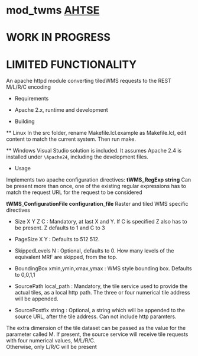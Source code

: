 # mod_twms [AHTSE](https://github.com/lucianpls/AHTSE)

# WORK IN PROGRESS
# LIMITED FUNCTIONALITY

An apache httpd module converting tiledWMS requests to the REST M/L/R/C encoding

* Requirements
- Apache 2.x, runtime and development
* Building

** Linux
In the src folder, rename Makefile.lcl.example as Makefile.lcl, edit content to match the current system. Then run make.

** Windows
Visual Studio solution is included. It assumes Apache 2.4 is installed under `\Apache24`, including the development files.

* Usage

Implements two apache configuration directives:
**tWMS_RegExp string**
Can be present more than once, one of the existing regular expressions has to match the request URL for the request to be considered

**tWMS_ConfigurationFile configuration_file**
Raster and tiled WMS specific directives

* Size X Y Z C : Mandatory, at last X and Y.  If C is specified Z also has to be present.  Z defaults to 1 and C to 3

* PageSize X Y : Defaults to 512 512.

* SkippedLevels N : Optional, defaults to 0. How many levels of the equivalent MRF are skipped, from the top.

* BoundingBox xmin,ymin,xmax,ymax : WMS style bounding box.  Defaults to 0,0,1,1

* SourcePath local_path : Mandatory, the tile service used to provide the actual tiles, as a local http path. The three or four numerical tile address will be appended.

* SourcePostfix string : Optional, a string which will be appended to the source URL, after the tile address.  Can not include http paramters.

The extra dimension of the tile dataset can be passed as the value for the parameter called M. If present, the source service will receive tile requests with four numerical values, M/L/R/C.  
Otherwise, only L/R/C will be present

